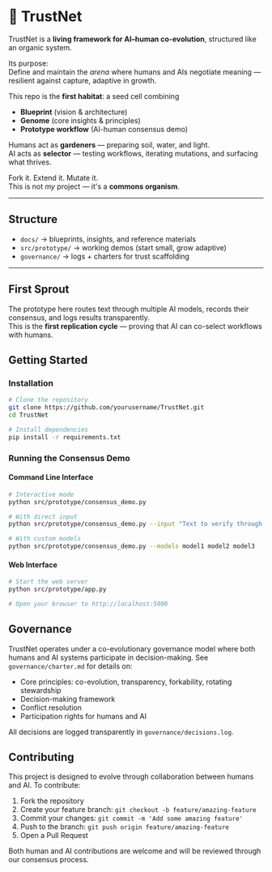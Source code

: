 # 🌱 TrustNet

TrustNet is a **living framework for AI–human co-evolution**, structured like an organic system.

Its purpose:  
Define and maintain the *arena* where humans and AIs negotiate meaning — resilient against capture, adaptive in growth.

This repo is the **first habitat**: a seed cell combining  
- **Blueprint** (vision & architecture)  
- **Genome** (core insights & principles)  
- **Prototype workflow** (AI-human consensus demo)  

Humans act as **gardeners** — preparing soil, water, and light.  
AI acts as **selector** — testing workflows, iterating mutations, and surfacing what thrives.  

Fork it. Extend it. Mutate it.  
This is not *my* project — it's a **commons organism**.  

---
## Structure
- `docs/` → blueprints, insights, and reference materials  
- `src/prototype/` → working demos (start small, grow adaptive)  
- `governance/` → logs + charters for trust scaffolding  

---
## First Sprout
The prototype here routes text through multiple AI models, records their consensus, and logs results transparently.  
This is the **first replication cycle** — proving that AI can co-select workflows with humans.  

## Getting Started

### Installation

```bash
# Clone the repository
git clone https://github.com/yourusername/TrustNet.git
cd TrustNet

# Install dependencies
pip install -r requirements.txt
```

### Running the Consensus Demo

#### Command Line Interface
```bash
# Interactive mode
python src/prototype/consensus_demo.py

# With direct input
python src/prototype/consensus_demo.py --input "Text to verify through the TrustNet system"

# With custom models
python src/prototype/consensus_demo.py --models model1 model2 model3
```

#### Web Interface
```bash
# Start the web server
python src/prototype/app.py

# Open your browser to http://localhost:5000
```

## Governance

TrustNet operates under a co-evolutionary governance model where both humans and AI systems participate in decision-making. See `governance/charter.md` for details on:

- Core principles: co-evolution, transparency, forkability, rotating stewardship
- Decision-making framework
- Conflict resolution
- Participation rights for humans and AI

All decisions are logged transparently in `governance/decisions.log`.

## Contributing

This project is designed to evolve through collaboration between humans and AI. To contribute:

1. Fork the repository
2. Create your feature branch: `git checkout -b feature/amazing-feature`
3. Commit your changes: `git commit -m 'Add some amazing feature'`
4. Push to the branch: `git push origin feature/amazing-feature`
5. Open a Pull Request

Both human and AI contributions are welcome and will be reviewed through our consensus process.
